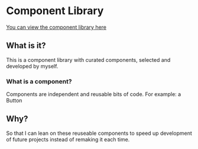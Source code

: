 # Component Library

[You can view the component library here](https://focused-wing-15c691.netlify.app/ 'Component Library')

## What is it?

This is a component library with curated components, selected and developed by myself.

### What is a component?

Components are independent and reusable bits of code. For example: a Button

## Why?

So that I can lean on these reuseable components to speed up development of future projects instead of remaking it each time.
